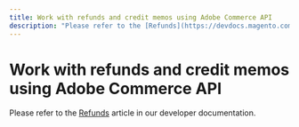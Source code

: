 ```yaml
---
title: Work with refunds and credit memos using Adobe Commerce API
description: "Please refer to the [Refunds](https://devdocs.magento.com/guides/v2.4/rest/modules/sales/refunds.html) article in our developer documentation."
---
```


# Work with refunds and credit memos using Adobe Commerce API

Please refer to the [Refunds](https://devdocs.magento.com/guides/v2.4/rest/modules/sales/refunds.html) article in our developer documentation.